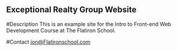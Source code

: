 Exceptional Realty Group Website
---
#Description
This is an example site for the Intro to Front-end Web Development Course at The Flatiron School.

#Contact
jon@Flatironschool.com
